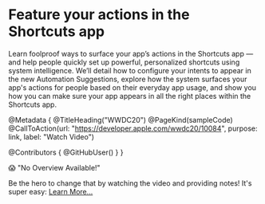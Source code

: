 # Feature your actions in the Shortcuts app

Learn foolproof ways to surface your app’s actions in the Shortcuts app — and help people quickly set up powerful, personalized shortcuts using system intelligence. We’ll detail how to configure your intents to appear in the new Automation Suggestions, explore how the system surfaces your app's actions for people based on their everyday app usage, and show you how you can make sure your app appears in all the right places within the Shortcuts app.

@Metadata {
   @TitleHeading("WWDC20")
   @PageKind(sampleCode)
   @CallToAction(url: "https://developer.apple.com/wwdc20/10084", purpose: link, label: "Watch Video")

   @Contributors {
      @GitHubUser(<replace this with your GitHub handle>)
   }
}

😱 "No Overview Available!"

Be the hero to change that by watching the video and providing notes! It's super easy:
 [Learn More…](https://wwdcnotes.github.io/WWDCNotes/documentation/wwdcnotes/contributing)
